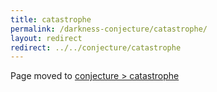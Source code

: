 ```yaml
---
title: catastrophe
permalink: /darkness-conjecture/catastrophe/
layout: redirect
redirect: ../../conjecture/catastrophe
---
```


Page moved to [conjecture > catastrophe](/conjecture/catastrophe)
